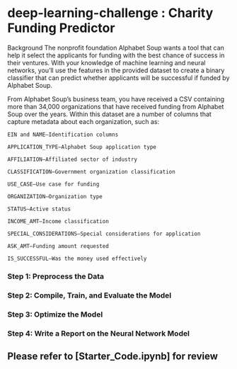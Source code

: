 # deep-learning-challenge : Charity Funding Predictor

Background
The nonprofit foundation Alphabet Soup wants a tool that can help it select the applicants for funding with the best chance of success in their ventures. With your knowledge of machine learning and neural networks, you’ll use the features in the provided dataset to create a binary classifier that can predict whether applicants will be successful if funded by Alphabet Soup.

From Alphabet Soup’s business team, you have received a CSV containing more than 34,000 organizations that have received funding from Alphabet Soup over the years. Within this dataset are a number of columns that capture metadata about each organization, such as:

`EIN and NAME—Identification columns`

`APPLICATION_TYPE—Alphabet Soup application type`

`AFFILIATION—Affiliated sector of industry`

`CLASSIFICATION—Government organization classification`

`USE_CASE—Use case for funding`

`ORGANIZATION—Organization type`

`STATUS—Active status`

`INCOME_AMT—Income classification`

`SPECIAL_CONSIDERATIONS—Special considerations for application`

`ASK_AMT—Funding amount requested`

`IS_SUCCESSFUL—Was the money used effectively`


### Step 1: Preprocess the Data
### Step 2: Compile, Train, and Evaluate the Model
### Step 3: Optimize the Model
### Step 4: Write a Report on the Neural Network Model

## Please refer to [Starter_Code.ipynb] for review
